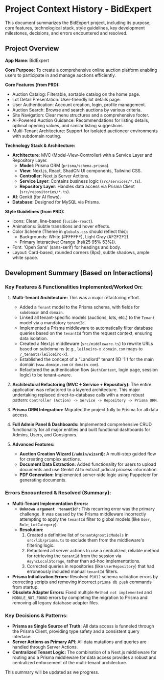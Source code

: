 # Project Context History - BidExpert

This document summarizes the BidExpert project, including its purpose, core features, technological stack, style guidelines, key development milestones, decisions, and errors encountered and resolved.

## Project Overview

**App Name**: BidExpert

**Core Purpose**: To create a comprehensive online auction platform enabling users to participate in and manage auctions efficiently.

**Core Features (from PRD):**
*   Auction Catalog: Filterable, sortable catalog on the home page.
*   Lot Detail Presentation: User-friendly lot details page.
*   User Authentication: Account creation, login, profile management.
*   Auction Search: Browse and search auctions by various criteria.
*   Site Navigation: Clear menu structures and a comprehensive footer.
*   AI-Powered Auction Guidance: Recommendations for listing details, optimal opening values, and similar listing suggestions.
*   Multi-Tenant Architecture: Support for isolated auctioneer environments with subdomain routing.

**Technology Stack & Architecture:**
*   **Architecture**: MVC (Model-View-Controller) with a Service Layer and Repository Layer.
    *   **Model**: Prisma ORM (`prisma/schema.prisma`).
    *   **View**: Next.js, React, ShadCN UI components, Tailwind CSS.
    *   **Controller**: Next.js Server Actions.
    *   **Service Layer**: Contains business logic (`src/services/*.ts`).
    *   **Repository Layer**: Handles data access via Prisma Client (`src/repositories/*.ts`).
*   **AI**: Genkit (for AI flows).
*   **Database**: Designed for MySQL via Prisma.

**Style Guidelines (from PRD):**
*   Icons: Clean, line-based (`lucide-react`).
*   Animations: Subtle transitions and hover effects.
*   Color Scheme (Theme in `globals.css` should reflect this):
    *   Backgrounds: White (#FFFFFF), Light Gray (#F2F2F2).
    *   Primary Interactive: Orange (hsl(25 95% 53%)).
*   Font: 'Open Sans' (sans-serif) for headings and body.
*   Layout: Card-based, rounded corners (8px), subtle shadows, ample white space.

## Development Summary (Based on Interactions)

### Key Features & Functionalities Implemented/Worked On:

1.  **Multi-Tenant Architecture:** This was a major refactoring effort.
    *   Added a `Tenant` model to the Prisma schema, with fields for `subdomain` and `domain`.
    *   Linked all tenant-specific models (auctions, lots, etc.) to the `Tenant` model via a mandatory `tenantId`.
    *   Implemented a Prisma middleware to automatically filter database queries based on the `tenantId` from the request context, ensuring data isolation.
    *   Created a Next.js middleware (`src/middleware.ts`) to rewrite URLs based on subdomains (e.g., `leiloeiro-x.domain.com` maps to `/_tenants/leiloeiro-x`).
    *   Established the concept of a "Landlord" tenant (ID '1') for the main domain (`www.domain.com` or `domain.com`).
    *   Refactored the authentication flow (`AuthContext`, login page, session logic) to be tenant-aware.

2.  **Architectural Refactoring (MVC + Service + Repository):** The entire application was refactored to a layered architecture. This major undertaking replaced direct-to-database calls with a more robust pattern: `Controller (Action) -> Service -> Repository -> Prisma ORM`.

3.  **Prisma ORM Integration:** Migrated the project fully to Prisma for all data access.

4.  **Full Admin Panel & Dashboards:** Implemented comprehensive CRUD functionality for all major entities and built functional dashboards for Admins, Users, and Consignors.

5.  **Advanced Features:**
    *   **Auction Creation Wizard (`/admin/wizard`):** A multi-step guided flow for creating complex auctions.
    *   **Document Data Extraction:** Added functionality for users to upload documents and use Genkit AI to extract judicial process information.
    *   **PDF Generation:** Implemented server-side logic using Puppeteer for generating documents.

### Errors Encountered & Resolved (Summary):
*   **Multi-Tenant Implementation Errors:**
    *   **`Unknown argument 'tenantId'`:** This recurring error was the primary challenge. It was caused by the Prisma middleware incorrectly attempting to apply the `tenantId` filter to global models (like `User`, `Role`, `LotCategory`).
    *   **Resolution:**
        1.  Created a definitive list of `tenantAgnosticModels` in `src/lib/prisma.ts` to exclude them from the middleware's filtering logic.
        2.  Refactored all server actions to use a centralized, reliable method for retrieving the `tenantId` from the session via `AsyncLocalStorage`, rather than ad-hoc implementations.
        3.  Corrected queries in repositories (like `UserRepository`) that had erroneously included manual `tenantId` filters.
*   **Prisma Initialization Errors:** Resolved `P1012` schema validation errors by correcting scripts and removing incorrect `prisma db push` commands from startup.
*   **Obsolete Adapter Errors:** Fixed multiple `Method not implemented` and `MODULE_NOT_FOUND` errors by completing the migration to Prisma and removing all legacy database adapter files.

### Key Decisions & Patterns:
*   **Prisma as Single Source of Truth:** All data access is funneled through the Prisma Client, providing type safety and a consistent query interface.
*   **Server Actions as Primary API**: All data mutations and queries are handled through Server Actions.
*   **Centralized Tenant Logic:** The combination of a Next.js middleware for routing and a Prisma middleware for data access provides a robust and centralized enforcement of the multi-tenant architecture.

This summary will be updated as we progress.
